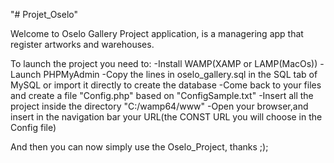 "# Projet_Oselo"

Welcome to Oselo Gallery Project application, is a managering app that register artworks and warehouses.

To launch the project you need to: 
  -Install WAMP(XAMP or LAMP(MacOs))
  -Launch PHPMyAdmin 
  -Copy the lines in oselo_gallery.sql in the SQL tab of MySQL or import it directly to create the database 
  -Come back to your files and create a file "Config.php" based on  "ConfigSample.txt" 
  -Insert all the project inside the directory "C:/wamp64/www"
  -Open your browser,and insert in the navigation bar your URL(the CONST URL you will choose in the Config file)

And then you can now simply use the Oselo_Project, thanks ;);
